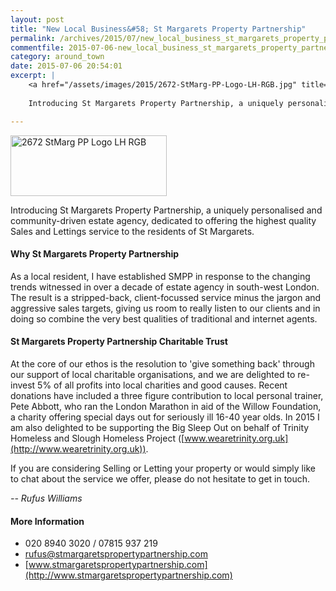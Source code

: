 ```yaml
---
layout: post
title: "New Local Business&#58; St Margarets Property Partnership"
permalink: /archives/2015/07/new_local_business_st_margarets_property_partnersh.html
commentfile: 2015-07-06-new_local_business_st_margarets_property_partnersh
category: around_town
date: 2015-07-06 20:54:01
excerpt: |
    <a href="/assets/images/2015/2672-StMarg-PP-Logo-LH-RGB.jpg" title="See larger version of - 2672 StMarg PP Logo LH RGB"><img src="/assets/images/2015/2672-StMarg-PP-Logo-LH-RGB_thumb.jpg" width="150" height="58" alt="2672 StMarg PP Logo LH RGB" class="right" /></a>
    
    Introducing St Margarets Property Partnership, a uniquely personalised and community-driven estate agency, dedicated to offering the highest quality Sales and Lettings service to the residents of St Margarets.

---
```


<a href="/assets/images/2015/2672-StMarg-PP-Logo-LH-RGB.jpg" title="See larger version of - 2672 StMarg PP Logo LH RGB"><img src="/assets/images/2015/2672-StMarg-PP-Logo-LH-RGB_thumb.jpg" width="250" height="97" alt="2672 StMarg PP Logo LH RGB" class="right" /></a>

Introducing St Margarets Property Partnership, a uniquely personalised and community-driven estate agency, dedicated to offering the highest quality Sales and Lettings service to the residents of St Margarets.

#### Why St Margarets Property Partnership

As a local resident, I have established SMPP in response to the changing trends witnessed in over a decade of estate agency in south-west London. The result is a stripped-back, client-focussed service minus the jargon and aggressive sales targets, giving us room to really listen to our clients and in doing so combine the very best qualities of traditional and internet agents.

#### St Margarets Property Partnership Charitable Trust

At the core of our ethos is the resolution to 'give something back' through our support of local charitable organisations, and we are delighted to re-invest 5% of all profits into local charities and good causes. Recent donations have included a three figure contribution to local personal trainer, Pete Abbott, who ran the London Marathon in aid of the Willow Foundation, a charity offering special days out for seriously ill 16-40 year olds. In 2015 I am also delighted to be supporting the Big Sleep Out on behalf of Trinity Homeless and Slough Homeless Project ([www.wearetrinity.org.uk](http://www.wearetrinity.org.uk)).

If you are considering Selling or Letting your property or would simply like to chat about the service we offer, please do not hesitate to get in touch.

<cite>-- Rufus Williams</cite>

#### More Information

-   020 8940 3020 / 07815 937 219
-   <rufus@stmargaretspropertypartnership.com>
-   [www.stmargaretspropertypartnership.com](http://www.stmargaretspropertypartnership.com)
